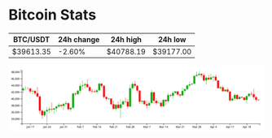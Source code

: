 # Bitcoin Stats

BTC/USDT|24h change|24h high|24h low|
|---|---|---|---|
|$39613.35|-2.60%|$40788.19|$39177.00|

<img src="./chart.svg">
